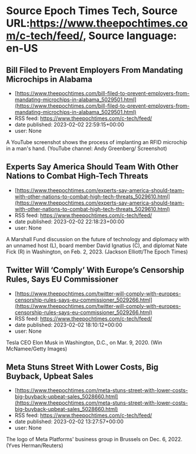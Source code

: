 # Source Epoch Times Tech, Source URL:https://www.theepochtimes.com/c-tech/feed/, Source language: en-US

## Bill Filed to Prevent Employers From Mandating Microchips in Alabama
 - [https://www.theepochtimes.com/bill-filed-to-prevent-employers-from-mandating-microchips-in-alabama_5029501.html](https://www.theepochtimes.com/bill-filed-to-prevent-employers-from-mandating-microchips-in-alabama_5029501.html)
 - RSS feed: https://www.theepochtimes.com/c-tech/feed/
 - date published: 2023-02-02 22:59:15+00:00
 - user: None

A YouTube screenshot shows the process of implanting an RFID microchip in a man's hand. (YouTube channel: Andy Greenberg/ Screenshot)

## Experts Say America Should Team With Other Nations to Combat High-Tech Threats
 - [https://www.theepochtimes.com/experts-say-america-should-team-with-other-nations-to-combat-high-tech-threats_5029610.html](https://www.theepochtimes.com/experts-say-america-should-team-with-other-nations-to-combat-high-tech-threats_5029610.html)
 - RSS feed: https://www.theepochtimes.com/c-tech/feed/
 - date published: 2023-02-02 22:18:23+00:00
 - user: None

A  Marshall Fund discussion on the future of technology and diplomacy with an unnamed host (L), board member David Ignatius (C), and diplomat Nate Fick (R) in Washington, on Feb. 2, 2023. (Jackson Elliott/The Epoch Times)

## Twitter Will ‘Comply’ With Europe’s Censorship Rules, Says EU Commissioner
 - [https://www.theepochtimes.com/twitter-will-comply-with-europes-censorship-rules-says-eu-commissioner_5029266.html](https://www.theepochtimes.com/twitter-will-comply-with-europes-censorship-rules-says-eu-commissioner_5029266.html)
 - RSS feed: https://www.theepochtimes.com/c-tech/feed/
 - date published: 2023-02-02 18:10:12+00:00
 - user: None

Tesla CEO Elon Musk in Washington, D.C., on Mar. 9, 2020. (Win McNamee/Getty Images)

## Meta Stuns Street With Lower Costs, Big Buyback, Upbeat Sales
 - [https://www.theepochtimes.com/meta-stuns-street-with-lower-costs-big-buyback-upbeat-sales_5028660.html](https://www.theepochtimes.com/meta-stuns-street-with-lower-costs-big-buyback-upbeat-sales_5028660.html)
 - RSS feed: https://www.theepochtimes.com/c-tech/feed/
 - date published: 2023-02-02 13:27:57+00:00
 - user: None

The logo of Meta Platforms' business group in Brussels on Dec. 6, 2022. (Yves Herman/Reuters)

